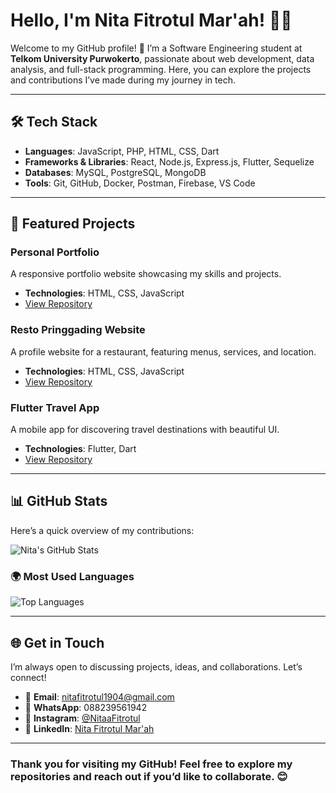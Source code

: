 # Hello, I'm Nita Fitrotul Mar'ah! 👩‍💻

Welcome to my GitHub profile! 🎉 I’m a Software Engineering student at **Telkom University Purwokerto**, passionate about web development, data analysis, and full-stack programming. Here, you can explore the projects and contributions I’ve made during my journey in tech.

---

## 🛠️ **Tech Stack**
- **Languages**: JavaScript, PHP, HTML, CSS, Dart
- **Frameworks & Libraries**: React, Node.js, Express.js, Flutter, Sequelize
- **Databases**: MySQL, PostgreSQL, MongoDB
- **Tools**: Git, GitHub, Docker, Postman, Firebase, VS Code

---

## 🚀 **Featured Projects**

### **Personal Portfolio**
A responsive portfolio website showcasing my skills and projects.
- **Technologies**: HTML, CSS, JavaScript
- [View Repository](https://github.com/Nitaa1904/personal-website)

### **Resto Pringgading Website**
A profile website for a restaurant, featuring menus, services, and location.
- **Technologies**: HTML, CSS, JavaScript
- [View Repository](https://github.com/Nitaa1904/resto-pringgading)

### **Flutter Travel App**
A mobile app for discovering travel destinations with beautiful UI.
- **Technologies**: Flutter, Dart
- [View Repository](https://github.com/Nitaa1904/flutter-travel-app)

---

## 📊 **GitHub Stats**
Here’s a quick overview of my contributions:

![Nita's GitHub Stats](https://github-readme-stats.vercel.app/api?username=Nitaa1904&show_icons=true&theme=radical)

### 🌍 **Most Used Languages**
![Top Languages](https://github-readme-stats.vercel.app/api/top-langs/?username=Nitaa1904&layout=compact&theme=radical)

---

## 🌐 **Get in Touch**
I’m always open to discussing projects, ideas, and collaborations. Let’s connect!

- 📧 **Email**: [nitafitrotul1904@gmail.com](mailto:nitafitrotul1904@gmail.com)  
- 📱 **WhatsApp**: 088239561942  
- 📸 **Instagram**: [@NitaaFitrotul](https://www.instagram.com/nfm_194/)  
- 💼 **LinkedIn**: [Nita Fitrotul Mar'ah](https://www.linkedin.com/in/nitafitrotul/)

---

### **Thank you for visiting my GitHub! Feel free to explore my repositories and reach out if you’d like to collaborate. 😊**
